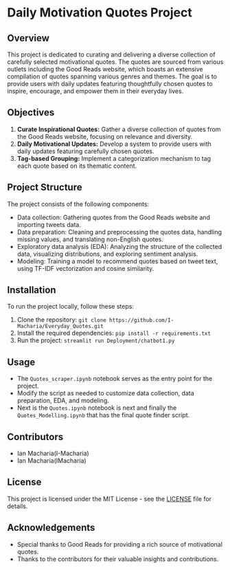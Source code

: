 # Daily Motivation Quotes Project

## Overview
This project is dedicated to curating and delivering a diverse collection of carefully selected motivational quotes. The quotes are sourced from various outlets including the Good Reads website, which boasts an extensive compilation of quotes spanning various genres and themes. The goal is to provide users with daily updates featuring thoughtfully chosen quotes to inspire, encourage, and empower them in their everyday lives.

## Objectives
1. **Curate Inspirational Quotes:** Gather a diverse collection of quotes from the Good Reads website, focusing on relevance and diversity.
2. **Daily Motivational Updates:** Develop a system to provide users with daily updates featuring carefully chosen quotes.
3. **Tag-based Grouping:** Implement a categorization mechanism to tag each quote based on its thematic content.

## Project Structure
The project consists of the following components:
- Data collection: Gathering quotes from the Good Reads website and importing tweets data.
- Data preparation: Cleaning and preprocessing the quotes data, handling missing values, and translating non-English quotes.
- Exploratory data analysis (EDA): Analyzing the structure of the collected data, visualizing distributions, and exploring sentiment analysis.
- Modeling: Training a model to recommend quotes based on tweet text, using TF-IDF vectorization and cosine similarity.

## Installation
To run the project locally, follow these steps:
1. Clone the repository: `git clone https://github.com/I-Macharia/Everyday_Quotes.git`
2. Install the required dependencies: `pip install -r requirements.txt`
3. Run the project: `streamlit run Deployment/chatbot1.py`

## Usage
- The `Quotes_scraper.ipynb` notebook serves as the entry point for the project.
- Modify the script as needed to customize data collection, data preparation, EDA, and modeling.
- Next is the `Quotes.ipynb` notebook is next and finally the  `Quotes_Modelling.ipynb` that has the final quote finder script. 

## Contributors
- Ian Macharia(I-Macharia)
- Ian Macharia(IMacharia)


## License
This project is licensed under the MIT License - see the [LICENSE](LICENSE) file for details.

## Acknowledgements
- Special thanks to Good Reads for providing a rich source of motivational quotes.
- Thanks to the contributors for their valuable insights and contributions.
